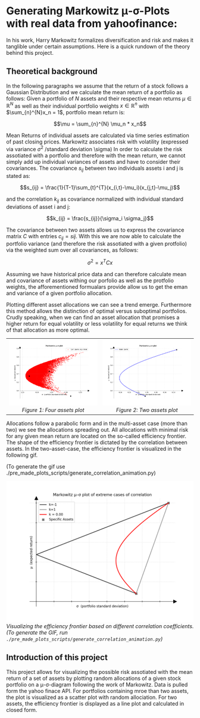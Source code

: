 # Generating Markowitz μ-σ-Plots with real data from yahoofinance:

In his work, Harry Markowitz formalizes diversification and risk and makes it tanglible under certain assumptions. Here is a quick rundown of the theory behind this project.

## Theoretical background

In the following paragraphs we assume that the return of a stock follows a Gaussian Distribution and we calculate the mean return of a portfolio as follows: 
Given a portfolio of $N$ assets and their respective mean returns $\mu \in \mathbb{R}^N$ as well as 
their individual portfolio weights $x \in \mathbb{R}^n$ with $\sum_{n}^{N}x_n = 1$, portfolio mean return is:

$$\mu = \sum_{n}^{N} \mu_n * x_n$$

Mean Returns of individual assets are calculated via time series estimation of past closing prices.
Markowitz associates risk with volatility (expressed via variance $\sigma^2$ /standard deviation \sigma)
In order to calculate the risk assotiated with a portfolio and therefore with the mean return, we cannot simply add up individual variances of assets and have to consider their covariances. The covariance $s_{ij}$ between two individuals assets i and j is stated as:

$$s_{ij} = \frac{1}{T-1}\sum_{t}^{T}(x_{i,t}-\mu_i)(x_{j,t}-\mu_j)$$

and the correlation $k_{ij}$ as covariance normalized with individual standard deviations of asset i and j:

$$k_{ij} = \frac{s_{ij}}{\sigma_i \sigma_j}$$

The covariance between two assets allows us to express the covariance matrix $C$ with entries $c_{ij} = s{ij}$. With this we are now able to calculate the portfolio variance (and therefore the risk assotiated with a given protfolio) via the weighted sum over all covariances, as follows:

$$\sigma^2 = x^TCx$$

Assuming we have historical price data and can therefore calculate mean and covariance of assets withing our porfolio as well as the protfolio weights, the afforementioned formualars provide allow us to get the eman and variance of a given portfolio allocation. 

Plotting different asset allocations we can see a trend emerge. Furthermore this method allows the distinction of optimal versus suboptimal portfolios. Crudly speaking, when we can find an asset allocation that promises a higher return for equal volatility or less volatility for equal returns we think of that allocation as more optimal. 

<div>
  <table>
    <tr>
      <td align="center">
        <img src="images/example_plot_4_assets.png" width="400" />
        <br>
        <em>Figure 1: Four assets plot</em>
      </td>
      <td align="center">
        <img src="images/example_plot_2_assets.png" width="400" />
        <br>
        <em>Figure 2: Two assets plot</em>
      </td>
    </tr>
  </table>
</div>

Allocations follow a parabolic form and in the multi-asset case (more than two) we see the allocations spreading out.
All allocations with minimal risk for any given mean return are located on the so-called efficiency frontier. The shape of the efficiency frontier is dictated by the correlation between assets. In the two-asset-case, the efficiency frontier is visualized in the following gif. 

(To generate the gif use ./pre_made_plots_scripts/generate_correlation_animation.py)

<div>
  <img src="images/corr_coefficient.gif" width="550" />
  <br>
  <em>
    Visualizing the efficiency frontier based on different correlation coefficients.<br>
    (To generate the GIF, run <code>./pre_made_plots_scripts/generate_correlation_animation.py</code>)
  </em>
</div>

  
## Introduction of this project

This project allows for visualizing the possible risk assotiated with the mean return of a set of assets by plotting random allocations of a given stock portfolio on a μ-σ-diagram following the work of Markowitz. Data is pulled form the yahoo finace API. For portfolios containing mroe than two assets, the plot is visualized as a scatter plot with random allociation. For two assets, the efficiency frontier is displayed as a line plot and calculated in closed form.
